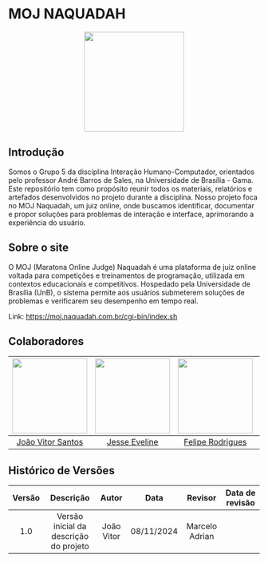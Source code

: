 # MOJ NAQUADAH
<div align="center">
    <img src="https://moj.naquadah.com.br/images/logo_moj.png" width="200px">
</div>


## Introdução

Somos o Grupo 5 da disciplina Interação Humano-Computador, orientados pelo professor André Barros de Sales, na Universidade de Brasília - Gama. Este repositório tem como propósito reunir todos os materiais, relatórios e artefados desenvolvidos no projeto durante a disciplina. Nosso projeto foca no MOJ Naquadah, um juiz online, onde buscamos identificar, documentar e propor soluções para problemas de interação e interface, aprimorando a experiência do usuário.

## Sobre o site

O MOJ (Maratona Online Judge) Naquadah é uma plataforma de juiz online voltada para competições e treinamentos de programação, utilizada em contextos educacionais e competitivos. Hospedado pela Universidade de Brasília (UnB), o sistema permite aos usuários submeterem soluções de problemas e verificarem seu desempenho em tempo real.

Link: https://moj.naquadah.com.br/cgi-bin/index.sh

## Colaboradores

| <img src="https://github.com/Jauzimm.png" width="150px" > | <img src="https://github.com/xzxjesse.png" width="150px"> | <img src="https://github.com/felipeJRdev.png" width="150px"> | <img src="https://github.com/Marcelo-Adrian.png" width="150px"> | <img src="https://github.com/Ruan-Carvalho.png" width="150px"> |
| :-------------------------------------------------------: | :-------------------------------------------------------: | :----------------------------------------------------------: | :-------------------------------------------------------------: | :------------------------------------------------------------: |
| [João Vitor Santos](https://github.com/Jauzimm) | [Jesse Eveline](https://github.com/xzxjesse) | [Felipe Rodrigues](https://github.com/felipeJRdev) | [Marcelo Adrian](https://github.com/Marcelo-Adrian) | [Ruan Carvalho](https://github.com/Ruan-Carvalho)

## Histórico de Versões

| Versão |          Descrição              |     Autor      |      Data      |   Revisor     |    Data de revisão    |  
|:------:|:-------------------------------:|:--------------:|:--------------:|:-------------:|:---------------------:|
|  1.0   | Versão inicial da descrição do projeto |   João Vitor  |   08/11/2024   | Marcelo Adrian |    |
